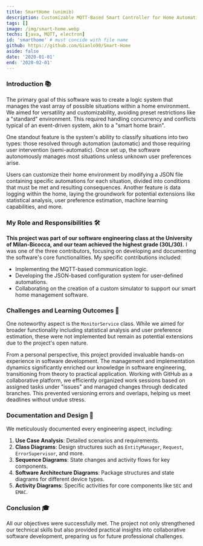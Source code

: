 ```yaml
---
title: SmartHome (unimib)
description: Customizable MQTT-Based Smart Controller for Home Automation.
tags: []
image: /img/smart-home.webp
techs: [java, MQTT, electron]
id: 'smarthome' # must concide with file name
github: https://github.com/Gianlo98/Smart-Home
aside: false
date: '2020-01-01'
end: '2020-02-01'
---
```


### Introduction 📚

The primary goal of this software was to create a logic system that manages the vast array of possible situations within a home environment. We aimed for versatility and customizability, avoiding preset restrictions like a "standard" environment. This required handling concurrency and conflicts typical of an event-driven system, akin to a "smart home brain".

One standout feature is the system's ability to classify situations into two types: those resolved through automation (automatic) and those requiring user intervention (semi-automatic). Once set up, the software autonomously manages most situations unless unknown user preferences arise.

Users can customize their home environment by modifying a JSON file containing specific automations for each situation, divided into conditions that must be met and resulting consequences. Another feature is data logging within the home, laying the groundwork for potential extensions like statistical analysis, user preference estimation, machine learning capabilities, and more.

### My Role and Responsibilities 🛠️

**This project was part of our software engineering class at the University of Milan-Bicocca, and our team achieved the highest grade (30L/30).** I was one of the three contributors, focusing on developing and documenting the software's core functionalities. My specific contributions included:

- Implementing the MQTT-based communication logic.
- Developing the JSON-based configuration system for user-defined automations.
- Collaborating on the creation of a custom simulator to support our smart home management software.

### Challenges and Learning Outcomes 🌱

One noteworthy aspect is the `MonitorService` class. While we aimed for broader functionality including statistical analysis and user preference estimation, these were not implemented but remain as potential extensions due to the project's open nature.

From a personal perspective, this project provided invaluable hands-on experience in software development. The management and implementation dynamics significantly enriched our knowledge in software engineering, transitioning from theory to practical application. Working with GitHub as a collaborative platform, we efficiently organized work sessions based on assigned tasks under "issues" and managed changes through dedicated branches. This prevented versioning errors and overlaps, helping us meet deadlines without undue stress.

### Documentation and Design 📑

We meticulously documented every engineering aspect, including:

1. **Use Case Analysis**: Detailed scenarios and requirements.
2. **Class Diagrams**: Design structures such as `EntityManager`, `Request`, `ErrorSupervisor`, and more.
3. **Sequence Diagrams**: State changes and activity flows for key components.
4. **Software Architecture Diagrams**: Package structures and state diagrams for different device types.
5. **Activity Diagrams**: Specific activities for core components like `SEC` and `EMAC`.

### Conclusion 🎓

All our objectives were successfully met. The project not only strengthened our technical skills but also provided practical insights into collaborative software development, preparing us for future professional challenges.
